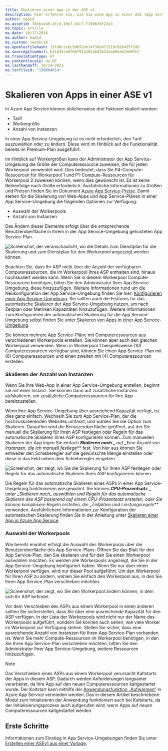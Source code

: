 ```yaml
---
title: Skalieren einer App in der ASE v1
description: Hier erfahren Sie, wie Sie eine App in einer ASE (App Service Environment, App Service-Umgebung) skalieren können. Dieses Dokument wird nur für Kunden bereitgestellt, die die ASE-Legacyumgebung v1 verwenden.
author: madsd
ms.assetid: 78eb1e49-4fcd-49e7-b3c7-f1906f0f22e3
ms.topic: article
ms.date: 10/17/2016
ms.author: madsd
ms.custom: seodec18
ms.openlocfilehash: 15fd0cccbc5db52de14f3de471519c92645572db
ms.sourcegitcommit: 611b35ce0f667913105ab82b23aab05a67e89fb7
ms.translationtype: HT
ms.contentlocale: de-DE
ms.lasthandoff: 10/14/2021
ms.locfileid: "130004614"
---
```

# <a name="scaling-apps-in-an-app-service-environment-v1"></a>Skalieren von Apps in einer ASE v1
In Azure App Service können üblicherweise drei Faktoren skaliert werden:

* Tarif
* Workergröße 
* Anzahl von Instanzen

In einer App Service-Umgebung ist es nicht erforderlich, den Tarif auszuwählen oder zu ändern.  Diese wird im Hinblick auf die Funktionalität bereits im Premium-Plan ausgeführt.  

Im Hinblick auf Workergrößen kann der Administrator der App Service-Umgebung die Größe der Computeressource zuweisen, die für jeden Workerpool verwendet wird.  Dies bedeutet, dass Sie P4-Compute-Ressourcen für Workerpool 1 und P1-Compute-Ressourcen für Workerpool 2 zuweisen können, wenn dies gewünscht ist.  Es ist keine Reihenfolge nach Größe erforderlich.  Ausführliche Informationen zu Größen und Preisen finden Sie im Dokument [Azure App Service-Preise][AppServicePricing].  Damit stehen für die Skalierung von Web-Apps und App Service-Plänen in einer App Service-Umgebung die folgenden Optionen zur Verfügung:

* Auswahl der Workerpools
* Anzahl von Instanzen

Das Ändern dieser Elemente erfolgt über die entsprechende Benutzeroberfläche in Ihrem in der App Service-Umgebung gehosteten App Service-Plan.  

![Screenshot, der veranschaulicht, wo die Details zum Dienstplan für die Skalierung und zum Dienstplan für den Workerpool angezeigt werden können.][1]

Beachten Sie, dass Ihr ASP nicht über die Anzahl der verfügbaren Computeressourcen, die im Workerpool Ihres ASP enthalten sind, hinaus hochskaliert werden kann.  Wenn Sie in diesem Workerpool Compute-Ressourcen benötigen, bitten Sie den Administrator Ihrer App Service-Umgebung, diese hinzuzufügen.  Weitere Informationen rund um die Neukonfiguration der App Service-Umgebung finden Sie hier: [Konfigurieren einer App Service-Umgebung][HowtoConfigureASE].  Sie sollten auch die Features für das automatische Skalieren der App Service-Umgebung nutzen, um nach Zeitplan oder Metriken Kapazitäten hinzuzufügen.  Weitere Informationen zum Konfigurieren der automatischen Skalierung für die App Service-Umgebung selbst finden Sie unter [Skalieren von Apps in einer App Service-Umgebung][ASEAutoscale].

Sie können mehrere App Service-Pläne mit Computeressourcen aus verschiedenen Workerpools erstellen. Sie können aber auch den gleichen Workerpool verwenden.  Wenn in Workerpool 1 beispielsweise (10) Computeressourcen verfügbar sind, können Sie einen App Service-Plan mit (6) Computeressourcen und einen zweiten mit (4) Computeressourcen erstellen.

### <a name="scaling-the-number-of-instances"></a>Skalieren der Anzahl von Instanzen
Wenn Sie Ihre Web-App in einer App Service-Umgebung erstellen, beginnt sie mit einer Instanz.  Sie können dann auf zusätzliche Instanzen aufskalieren, um zusätzliche Computeressourcen für Ihre App bereitzustellen.   

Wenn Ihre App Service-Umgebung über ausreichend Kapazität verfügt, ist dies ganz einfach.  Wechseln Sie zum App Service-Plan, der die hochzuskalierenden Websites umfasst, und wählen Sie die Option zum Skalieren.  Daraufhin wird die Benutzeroberfläche geöffnet, auf der Sie manuell die Skalierung für Ihren ASP festlegen oder Regeln für das automatische Skalieren Ihres ASP konfigurieren können.  Zum manuellen Skalieren der App legen Sie einfach ***Skalieren nach** _ auf _*_Eine Anzahl von Instanzen, die ich manuell festlege_** fest.  Von hier aus können Sie entweder den Schieberegler auf die gewünschte Menge einstellen oder diese in das Feld neben dem Schieberegler eingeben.  

![Screenshot, der zeigt, wo Sie die Skalierung für Ihren ASP festlegen oder Regeln für das automatische Skalieren Ihres ASP konfigurieren können.][2] 

Die Regeln für das automatische Skalieren eines ASPs in einer App Service-Umgebung funktionieren wie gewohnt.  Sie können ***CPU-Prozentsatz** _ unter _*_Skalieren nach_*_ auswählen und Regeln für das automatische Skalieren des ASP basierend auf einem CPU-Prozentsatz erstellen, oder Sie können komplexere Regeln erstellen, die _*_Zeitpläne und Leistungsregeln_** verwenden.  Ausführlichere Informationen zur Konfiguration der automatischen Skalierung finden Sie in der Anleitung unter [Skalieren einer App in Azure App Service][AppScale]. 

### <a name="worker-pool-selection"></a>Auswahl der Workerpools
Wie bereits erwähnt erfolgt die Auswahl des Workerpools über die Benutzeroberfläche des App Service-Plans.  Öffnen Sie das Blatt für den App Service-Plan, den Sie skalieren und für den Sie einen Workerpool auswählen möchten.  Es werden alle Workerpools angezeigt, die Sie in der App Service-Umgebung konfiguriert haben.  Wenn Sie nur über einen Workerpool verfügen, wird nur dieser Pool aufgeführt.  Um den Workerpool für Ihren ASP zu ändern, wählen Sie einfach den Workerpool aus, in den Sie Ihren App Service-Plan verschieben möchten.  

![Screenshot, der zeigt, wo Sie den Workerpool ändern können, in dem sich Ihr ASP befindet.][3]

Vor dem Verschieben des ASPs aus einem Workerpool in einen anderen sollten Sie sicherstellen, dass Sie über eine ausreichende Kapazität für den ASP verfügen.  In der Liste der Workerpools wird nicht nur der Name des Workerpools aufgeführt, sondern Sie können auch sehen, wie viele Worker im Workerpool zur Verfügung stehen.  Stellen Sie sicher, dass eine ausreichende Anzahl von Instanzen für Ihren App Service-Plan vorhanden ist.  Wenn Sie mehr Compute-Ressourcen im Workerpool benötigen, in den Sie Ihren App Service-Plan verschieben möchten, bitten Sie den Administrator Ihrer App Service-Umgebung, weitere Ressourcen hinzuzufügen.  

> [!NOTE]
> Das Verschieben eines ASPs aus einem Workerpool verursacht Kaltstarts der Apps in diesem ASP.  Dadurch werden Anforderungen langsamer verarbeitet, da Ihre App auf den neuen Computeressourcen kaltgestartet wurde.  Der Kaltstart kann mithilfe der [Anwendungsfunktion „Aufwärmen“][AppWarmup] in Azure App Service vermieden werden.  Das in diesem Artikel beschriebene Modul zum Initialisieren der Anwendung funktioniert auch bei Kaltstarts, da der Initialisierungsprozess auch aufgerufen wird, wenn Apps auf neuen Computeressourcen kaltgestartet werden. 
> 
> 

## <a name="getting-started"></a>Erste Schritte
Informationen zum Einstieg in App Service-Umgebungen finden Sie unter [Erstellen einer ASEv1 aus einer Vorlage](app-service-app-service-environment-create-ilb-ase-resourcemanager.md).

<!--Image references-->
[1]: ./media/app-service-web-scale-a-web-app-in-an-app-service-environment/aseappscale-aspblade.png
[2]: ./media/app-service-web-scale-a-web-app-in-an-app-service-environment/aseappscale-manualscale.png
[3]: ./media/app-service-web-scale-a-web-app-in-an-app-service-environment/aseappscale-sizescale.png

<!--Links-->
[WhatisASE]: app-service-app-service-environment-intro.md
[ScaleWebapp]: ../manage-scale-up.md
[HowtoConfigureASE]: app-service-web-configure-an-app-service-environment.md
[CreateWebappinASE]: app-service-web-how-to-create-a-web-app-in-an-ase.md
[Appserviceplans]: ../overview-hosting-plans.md
[AppServicePricing]: https://azure.microsoft.com/pricing/details/app-service/ 
[ASEAutoscale]: app-service-environment-auto-scale.md
[AppScale]: ../manage-scale-up.md
[AppWarmup]: https://ruslany.net/2015/09/how-to-warm-up-azure-web-app-during-deployment-slots-swap/
